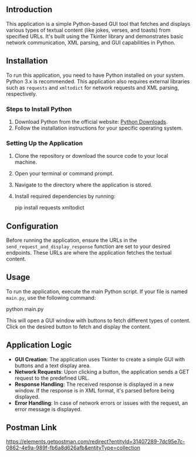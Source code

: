 ## Introduction

This application is a simple Python-based GUI tool that fetches and displays various types of textual content (like jokes, verses, and toasts) from specified URLs. It's built using the Tkinter library and demonstrates basic network communication, XML parsing, and GUI capabilities in Python.

## Installation

To run this application, you need to have Python installed on your system. Python 3.x is recommended. This application also requires external libraries such as `requests` and `xmltodict` for network requests and XML parsing, respectively.

### Steps to Install Python

1. Download Python from the official website: [Python Downloads](https://www.python.org/downloads/).
2. Follow the installation instructions for your specific operating system.

### Setting Up the Application

1. Clone the repository or download the source code to your local machine.
2. Open your terminal or command prompt.
3. Navigate to the directory where the application is stored.
4. Install required dependencies by running:

   pip install requests xmltodict

## Configuration

Before running the application, ensure the URLs in the `send_request_and_display_response` function are set to your desired endpoints. These URLs are where the application fetches the textual content.

## Usage

To run the application, execute the main Python script. If your file is named `main.py`, use the following command:

python main.py

This will open a GUI window with buttons to fetch different types of content. Click on the desired button to fetch and display the content.

## Application Logic

- **GUI Creation**: The application uses Tkinter to create a simple GUI with buttons and a text display area.
- **Network Requests**: Upon clicking a button, the application sends a GET request to the predefined URL.
- **Response Handling**: The received response is displayed in a new window. If the response is in XML format, it's parsed before being displayed.
- **Error Handling**: In case of network errors or issues with the request, an error message is displayed.

## Postman Link

https://elements.getpostman.com/redirect?entityId=31407289-7dc95e7c-0862-4e9a-989f-fb6a8d626afb&entityType=collection
